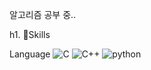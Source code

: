 <!--
**HyeonsuIm/HyeonsuIm** is a ✨ _special_ ✨ repository because its `README.md` (this file) appears on your GitHub profile.

Here are some ideas to get you started:

- 🔭 I’m currently working on ...
- 🌱 I’m currently learning ...
- 👯 I’m looking to collaborate on ...
- 🤔 I’m looking for help with ...
- 💬 Ask me about ...
- 📫 How to reach me: ...
- 😄 Pronouns: ...
- ⚡ Fun fact: ...
-->

알고리즘 공부 중..

<!--[![Solved.ac Profile](http://mazassumnida.wtf/api/v2/generate_badge?boj=ees1307)](https://solved.ac/ees1307/)-->

h1. 💪Skills

Language
![C](https://img.shields.io/badge/C-0080FF.svg?&style=for-the-badge&logo=C&logoColor=White)
![C++](https://img.shields.io/badge/C++-0080FF.svg?&style=for-the-badge&logo=C%2B%2B&logoColor=White)
![python](https://img.shields.io/badge/python-0080FF.svg?&style=for-the-badge&logo=python&logoColor=White)
